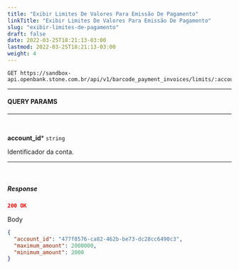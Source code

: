 ```yaml
---
title: "Exibir Limites De Valores Para Emissão De Pagamento"
linkTitle: "Exibir Limites De Valores Para Emissão De Pagamento"
slug: "exibir-limites-de-pagamento"
draft: false
date: 2022-03-25T18:21:13-03:00
lastmod: 2022-03-25T18:21:13-03:00
weight: 4
---
```


```
GET https://sandbox-api.openbank.stone.com.br/api/v1/barcode_payment_invoices/limits/:account_id
```

---

#### **QUERY PARAMS**

---

<br>

**account_id*** `string`

Identificador da conta.

---

<br>

##### **Response**

```json
200 OK
```

Body

```json
{
  "account_id": "477f8576-ca82-462b-be73-dc28cc6490c3",
  "maximum_amount": 2000000,
  "minimum_amount": 2000
}
```
